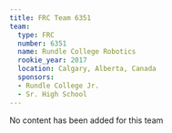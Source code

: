 ```yaml
---
title: FRC Team 6351
team:
  type: FRC
  number: 6351
  name: Rundle College Robotics
  rookie_year: 2017
  location: Calgary, Alberta, Canada
  sponsors:
  - Rundle College Jr.
  - Sr. High School
---
```


No content has been added for this team